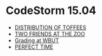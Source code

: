 # CodeStorm 15.04

* [DISTRIBUTION OF TOFFEES][]
* [TWO FRIENDS AT THE ZOO][]
* [Grading at WBUT][]
* [PERFECT TIME][]

[DISTRIBUTION OF TOFFEES]: http://www.codechef.com/COST2015/problems/TOFFEES
[TWO FRIENDS AT THE ZOO]:  http://www.codechef.com/COST2015/problems/TWOFRNDS
[Grading at WBUT]:         http://www.codechef.com/COST2015/problems/GWBUT
[PERFECT TIME]:            http://www.codechef.com/COST2015/problems/PERFTIME
